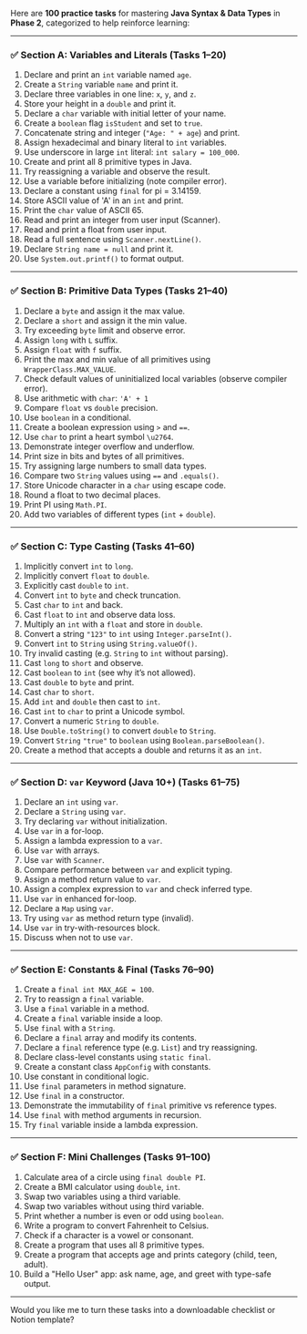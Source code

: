Here are **100 practice tasks** for mastering **Java Syntax & Data Types** in **Phase 2**, categorized to help reinforce learning:

---

### ✅ **Section A: Variables and Literals (Tasks 1–20)**

1. Declare and print an `int` variable named `age`.
2. Create a `String` variable `name` and print it.
3. Declare three variables in one line: `x`, `y`, and `z`.
4. Store your height in a `double` and print it.
5. Declare a `char` variable with initial letter of your name.
6. Create a `boolean` flag `isStudent` and set to `true`.
7. Concatenate string and integer (`"Age: " + age`) and print.
8. Assign hexadecimal and binary literal to `int` variables.
9. Use underscore in large `int` literal: `int salary = 100_000`.
10. Create and print all 8 primitive types in Java.
11. Try reassigning a variable and observe the result.
12. Use a variable before initializing (note compiler error).
13. Declare a constant using `final` for pi = 3.14159.
14. Store ASCII value of 'A' in an `int` and print.
15. Print the `char` value of ASCII 65.
16. Read and print an integer from user input (Scanner).
17. Read and print a float from user input.
18. Read a full sentence using `Scanner.nextLine()`.
19. Declare `String name = null` and print it.
20. Use `System.out.printf()` to format output.

---

### ✅ **Section B: Primitive Data Types (Tasks 21–40)**

1. Declare a `byte` and assign it the max value.
2. Declare a `short` and assign it the min value.
3. Try exceeding `byte` limit and observe error.
4. Assign `long` with `L` suffix.
5. Assign `float` with `f` suffix.
6. Print the max and min value of all primitives using `WrapperClass.MAX_VALUE`.
7. Check default values of uninitialized local variables (observe compiler error).
8. Use arithmetic with `char`: `'A' + 1`
9. Compare `float` vs `double` precision.
10. Use `boolean` in a conditional.
11. Create a boolean expression using `>` and `==`.
12. Use `char` to print a heart symbol `\u2764`.
13. Demonstrate integer overflow and underflow.
14. Print size in bits and bytes of all primitives.
15. Try assigning large numbers to small data types.
16. Compare two `String` values using `==` and `.equals()`.
17. Store Unicode character in a `char` using escape code.
18. Round a float to two decimal places.
19. Print PI using `Math.PI`.
20. Add two variables of different types (`int` + `double`).

---

### ✅ **Section C: Type Casting (Tasks 41–60)**

1. Implicitly convert `int` to `long`.
2. Implicitly convert `float` to `double`.
3. Explicitly cast `double` to `int`.
4. Convert `int` to `byte` and check truncation.
5. Cast `char` to `int` and back.
6. Cast `float` to `int` and observe data loss.
7. Multiply an `int` with a `float` and store in `double`.
8. Convert a string `"123"` to `int` using `Integer.parseInt()`.
9. Convert `int` to `String` using `String.valueOf()`.
10. Try invalid casting (e.g. `String` to `int` without parsing).
11. Cast `long` to `short` and observe.
12. Cast `boolean` to `int` (see why it’s not allowed).
13. Cast `double` to `byte` and print.
14. Cast `char` to `short`.
15. Add `int` and `double` then cast to `int`.
16. Cast `int` to `char` to print a Unicode symbol.
17. Convert a numeric `String` to `double`.
18. Use `Double.toString()` to convert `double` to `String`.
19. Convert `String` `"true"` to `boolean` using `Boolean.parseBoolean()`.
20. Create a method that accepts a double and returns it as an `int`.

---

### ✅ **Section D: `var` Keyword (Java 10+) (Tasks 61–75)**

1. Declare an `int` using `var`.
2. Declare a `String` using `var`.
3. Try declaring `var` without initialization.
4. Use `var` in a for-loop.
5. Assign a lambda expression to a `var`.
6. Use `var` with arrays.
7. Use `var` with `Scanner`.
8. Compare performance between `var` and explicit typing.
9. Assign a method return value to `var`.
10. Assign a complex expression to `var` and check inferred type.
11. Use `var` in enhanced for-loop.
12. Declare a `Map` using `var`.
13. Try using `var` as method return type (invalid).
14. Use `var` in try-with-resources block.
15. Discuss when not to use `var`.

---

### ✅ **Section E: Constants & Final (Tasks 76–90)**

1. Create a `final int MAX_AGE = 100`.
2. Try to reassign a `final` variable.
3. Use a `final` variable in a method.
4. Create a `final` variable inside a loop.
5. Use `final` with a `String`.
6. Declare a `final` array and modify its contents.
7. Declare a `final` reference type (e.g. `List`) and try reassigning.
8. Declare class-level constants using `static final`.
9. Create a constant class `AppConfig` with constants.
10. Use constant in conditional logic.
11. Use `final` parameters in method signature.
12. Use `final` in a constructor.
13. Demonstrate the immutability of `final` primitive vs reference types.
14. Use `final` with method arguments in recursion.
15. Try `final` variable inside a lambda expression.

---

### ✅ **Section F: Mini Challenges (Tasks 91–100)**

1. Calculate area of a circle using `final double PI`.
2. Create a BMI calculator using `double`, `int`.
3. Swap two variables using a third variable.
4. Swap two variables without using third variable.
5. Print whether a number is even or odd using `boolean`.
6. Write a program to convert Fahrenheit to Celsius.
7. Check if a character is a vowel or consonant.
8. Create a program that uses all 8 primitive types.
9. Create a program that accepts age and prints category (child, teen, adult).
10. Build a "Hello User" app: ask name, age, and greet with type-safe output.

---

Would you like me to turn these tasks into a downloadable checklist or Notion template?